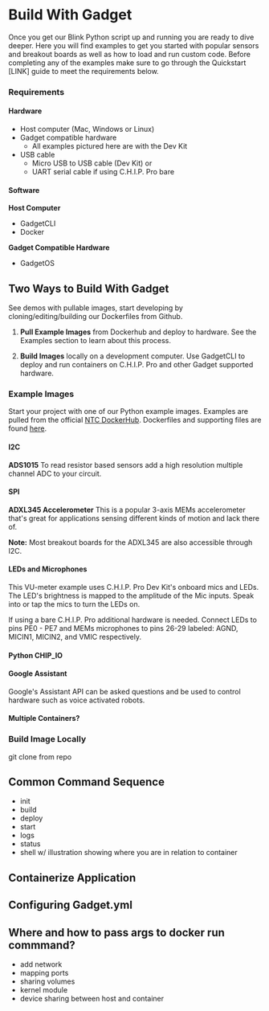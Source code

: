 # Build With Gadget 

Once you get our Blink Python script up and running you are ready to dive deeper. Here you will find examples to get you started with popular sensors and breakout boards as well as how to load and run custom code. Before completing any of the examples make sure to go through the Quickstart [LINK] guide to meet the requirements below. 

### Requirements

#### Hardware

* Host computer (Mac, Windows or Linux)
* Gadget compatible hardware
	* All examples pictured here are with the Dev Kit
* USB cable
	* Micro USB to USB cable (Dev Kit) 
	or
	* UART serial cable if using C.H.I.P. Pro bare

#### Software

**Host Computer**
* GadgetCLI 
* Docker

**Gadget Compatible Hardware**
* GadgetOS 

## Two Ways to Build With Gadget

See demos with pullable images, start developing by cloning/editing/building our Dockerfiles from Github.

1. **Pull Example Images** from Dockerhub and deploy to hardware. See the Examples section to learn about this process.

2. **Build Images** locally on a development computer. Use GadgetCLI to deploy and run containers on C.H.I.P. Pro and other Gadget supported hardware. 

### Example Images

Start your project with one of our Python example images. Examples are pulled from the official [NTC DockerHub](https://hub.docker.com/r/ntcgadget/). Dockerfiles and supporting files are found [here](https://github.com/NextThingCo/Gadget-Docker-Examples). 

#### I2C

**ADS1015**
To read resistor based sensors add a high resolution multiple channel ADC to your circuit.

#### SPI

**ADXL345 Accelerometer**
This is a popular 3-axis MEMs accelerometer that's great for applications sensing different kinds of motion and lack there of.

**Note:** Most breakout boards for the ADXL345 are also accessible through I2C.

#### LEDs and Microphones
This VU-meter example uses C.H.I.P. Pro Dev Kit's onboard mics and LEDs. The LED's brightness is mapped to the amplitude of the Mic inputs. Speak into or tap the mics to turn the LEDs on. 

If using a bare C.H.I.P. Pro additional hardware is needed. Connect LEDs to pins PE0 - PE7 and MEMs microphones to pins 26-29 labeled: AGND, MICIN1, MICIN2, and VMIC respectively.

#### Python CHIP_IO

####  Google Assistant
Google's Assistant API can be asked questions and be used to control hardware such as voice activated robots. 

#### Multiple Containers?

### Build Image Locally

git clone from repo

## Common Command Sequence

* init
* build 
* deploy
* start
* logs
* status
* shell w/ illustration showing where you are in relation to container

## Containerize Application

## Configuring Gadget.yml

## Where and how to pass args to docker run commmand?

* add network 
* mapping ports
* sharing volumes
* kernel module
* device sharing between host and container
